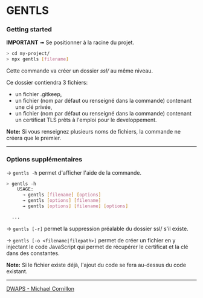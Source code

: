 # GENTLS

### Getting started

**IMPORTANT** ➟ Se positionner à la racine du projet.

```bash
> cd my-project/
> npx gentls [filename]
```

Cette commande va créer un dossier *ssl/* au même niveau.

Ce dossier contiendra 3 fichiers:
- un fichier .gitkeep,
- un fichier (nom par défaut ou renseigné dans la commande) contenant une clé privée,
- un fichier (nom par défaut ou renseigné dans la commande) contenant un certificat TLS prêts à l'emploi pour le developpement.

**Note:** Si vous renseignez plusieurs noms de fichiers, la commande ne créera que le premier.

---

### Options supplémentaires

→ `gentls -h` permet d'afficher l'aide de la commande.

```bash
> gentls -h
    USAGE:
      → gentls [filename] [options]
      → gentls [options] [filename]
      → gentls [options] [filename] [options]

  ...
```

→ `gentls [-r]` permet la suppression préalable du dossier ssl/ s'il existe.

→ `gentls [-o <filename|filepath>]` permet de créer un fichier en y injectant le code JavaScript qui permet de récupérer le certificat et la clé dans des constantes.

**Note:** Si le fichier existe déjà, l'ajout du code se fera au-dessus du code existant.

---

[DWAPS - Michael Cornillon](https://www.linkedin.com/in/dwaps-formation/)
